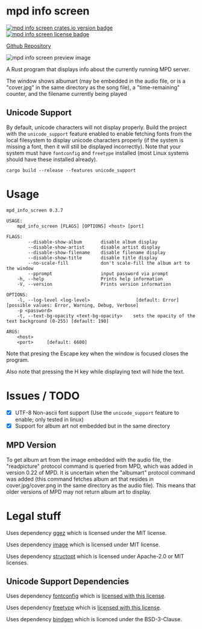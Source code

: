 # mpd info screen

[![mpd info screen crates.io version badge](https://img.shields.io/crates/v/mpd_info_screen)](https://crates.io/crates/mpd_info_screen)
[![mpd info screen license badge](https://img.shields.io/github/license/Stephen-Seo/mpd_info_screen)](https://choosealicense.com/licenses/mit/)

[Github Repository](https://github.com/Stephen-Seo/mpd_info_screen)

![mpd info screen preview image](https://git.seodisparate.com/stephenseo/mpd_info_screen/raw/branch/images/images/mpd_info_screen_preview_image.jpg)

A Rust program that displays info about the currently running MPD server.

The window shows albumart (may be embedded in the audio file, or is a "cover.jpg" in the same directory as the song file), a "time-remaining"
counter, and the filename currently being played

## Unicode Support

By default, unicode characters will not display properly. Build the project with
the `unicode_support` feature enabled to enable fetching fonts from the local
filesystem to display unicode characters properly (if the system is missing a
font, then it will still be displayed incorrectly). Note that your system must
have `fontconfig` and `freetype` installed (most Linux systems should have these
installed already).

    cargo build --release --features unicode_support

# Usage


    mpd_info_screen 0.3.7
    
    USAGE:
        mpd_info_screen [FLAGS] [OPTIONS] <host> [port]
    
    FLAGS:
            --disable-show-album       disable album display
            --disable-show-artist      disable artist display
            --disable-show-filename    disable filename display
            --disable-show-title       disable title display
            --no-scale-fill            don't scale-fill the album art to the window
            --pprompt                  input password via prompt
        -h, --help                     Prints help information
        -V, --version                  Prints version information
    
    OPTIONS:
        -l, --log-level <log-level>                 [default: Error]  [possible values: Error, Warning, Debug, Verbose]
        -p <password>
        -t, --text-bg-opacity <text-bg-opacity>    sets the opacity of the text background (0-255) [default: 190]
    
    ARGS:
        <host>
        <port>     [default: 6600]


Note that presing the Escape key when the window is focused closes the program.

Also note that pressing the H key while displaying text will hide the text.

# Issues / TODO

- [x] UTF-8 Non-ascii font support (Use the `unicode_support` feature to enable; only tested in linux)
- [x] Support for album art not embedded but in the same directory

## MPD Version

To get album art from the image embedded with the audio file, the "readpicture"
protocol command is queried from MPD, which was added in version 0.22 of MPD.
It is uncertain when the "albumart" protocol command was added (this command
fetches album art that resides in cover.jpg/cover.png in the same directory as
the audio file). This means that older versions of MPD may not return album art
to display.

# Legal stuff

Uses dependency [ggez](https://github.com/ggez/ggez) which is licensed under the
MIT license.

Uses dependency [image](https://crates.io/crates/image) which is licensed under
MIT license.

Uses dependency [structopt](https://crates.io/crates/structopt) which is
licensed under Apache-2.0 or MIT licenses.

## Unicode Support Dependencies

Uses dependency
[fontconfig](https://www.freedesktop.org/wiki/Software/fontconfig/) which is
[licensed with this license](https://www.freedesktop.org/software/fontconfig/fontconfig-devel/ln12.html).

Uses dependency [freetype](https://freetype.org) which is
[licensed with this license](https://freetype.org/license.html).

Uses dependency [bindgen](https://crates.io/crates/bindgen) which is licenced
under the BSD-3-Clause.

